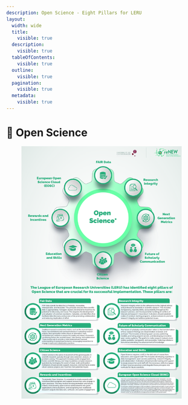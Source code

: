 ```yaml
---
description: Open Science - Eight Pillars for LERU
layout:
  width: wide
  title:
    visible: true
  description:
    visible: true
  tableOfContents:
    visible: true
  outline:
    visible: true
  pagination:
    visible: true
  metadata:
    visible: true
---
```


# 🔴 Open Science

<div data-full-width="false"><figure><img src="../../../.gitbook/assets/Updated-01.jpg" alt=""><figcaption></figcaption></figure></div>
